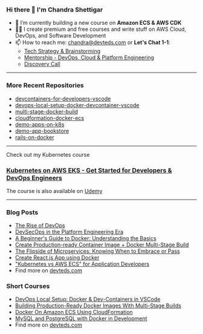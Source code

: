 ### Hi there 👋 I'm Chandra Shettigar

- 🔭 I’m currently building a new course on **Amazon ECS & AWS CDK**
- 👨‍💻 I create premium and free courses and write stuff on AWS Cloud, DevOps, and Software Development
- 📫 How to reach me: chandra@devteds.com or **Let's Chat 1-1**:
  - [Tech Strategy & Brainstorming](https://topmate.io/thedevsecops/1161573?coupon_code=LETSCHAT)
  - [Mentorship - DevOps, Cloud & Platform Engineering](https://topmate.io/thedevsecops/1161575?coupon_code=LETSCHAT)
  - [Discovery Call](https://topmate.io/thedevsecops?coupon_code=LETSCHAT)

---- 

### More Recent Repositories

- [devcontainers-for-developers-vscode](https://github.com/devteds/devcontainers-for-developers-rails-multi-container-local-setup)
- [devops-local-setup-docker-devcontainer-vscode](https://github.com/devteds/devops-local-setup-docker-devcontainer-vscode)
- [multi-stage-docker-build](https://github.com/devteds/multi-stage-docker-build)
- [cloudformation-docker-ecs](https://github.com/devteds/e9-cloudformation-docker-ecs)
- [demo-apps-on-k8s](https://github.com/devteds/demo-apps-on-k8s)
- [demo-app-bookstore](https://github.com/devteds/demo-app-bookstore)
- [rails-on-docker](https://github.com/devteds/devcontainers-for-developers-rails-multi-container-local-setup)

----

Check out my Kubernetes course

### [Kubernetes on AWS EKS - Get Started for Developers & DevOps Engineers](https://courses.devteds.com/courses/1-kubernetes-on-aws-eks-hands-on-get-started-for-dev-devops)

The course is also available on [Udemy](https://www.udemy.com/course/kubernetes-on-aws-eks-hands-on-guide-for-devs-devops/?referralCode=7D71BD33FF9E1FABCA32)

---- 

### Blog Posts

- [The Rise of DevOps](https://www.linkedin.com/pulse/rise-devops-how-software-delivery-accelerated-from-y2k-shettigar-sgzzc/?trackingId=y2BAZTl3TCKpi4pDG5TYHg%3D%3D)
- [DevSecOps in the Platform Engineering Era](https://www.linkedin.com/pulse/devsecops-platform-engineering-era-defining-security-roles-shettigar-r4wlc/?trackingId=y2BAZTl3TCKpi4pDG5TYHg%3D%3D)
- [A Beginner's Guide to Docker: Understanding the Basics](https://www.devteds.com/beginners-guide-to-docker/)
- [Create Production-ready Container Image + Docker Multi-Stage Build](https://dev.to/shettigarc/create-production-ready-container-image-docker-multi-stage-build-3j0f)
- [The Flipside of Microservices: Knowing When to Embrace or Pass](https://www.devteds.com/microservices-when-to-embrace-or-pass/)
- [Create React.js App using Docker](https://www.devteds.com/create-react-app-with-docker/)
- ["Kubernetes vs AWS ECS" for Application Developers](https://medium.com/@shettigarc/kubernetes-vs-aws-ecs-for-application-developers-3afb10d1f050)
- Find more on [devteds.com](https://www.devteds.com/blog/)

### Short Courses

- [DevOps Local Setup: Docker & Dev-Containers in VSCode](https://www.devteds.com/devops-local-setup-with-docker-and-devcontainers-vscode/)
- [Building Production-Ready Docker Images With Multi-Stage Builds](https://www.devteds.com/multi-stage-docker-build-tutorial/)
- [Docker On Amazon ECS Using CloudFormation](https://www.devteds.com/docker-on-amazon-ecs-using-cloudformation/)
- [MySQL and PostgreSQL with Docker in Development](https://www.devteds.com/mysql-and-postgresql-with-docker-in-development/)
- Find more on [devteds.com](https://www.devteds.com/blog/)

